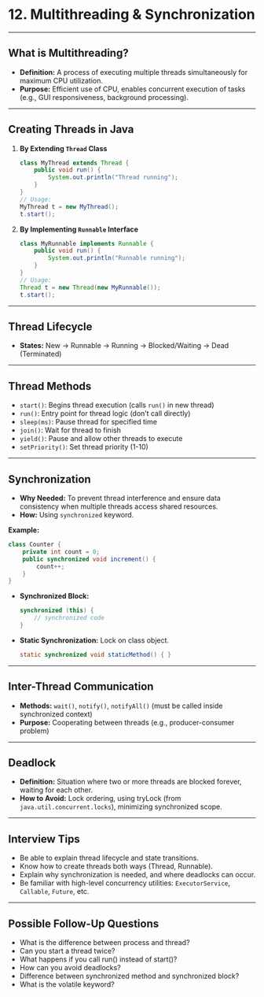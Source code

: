 # 12. Multithreading & Synchronization

---

## What is Multithreading?

- **Definition:** A process of executing multiple threads simultaneously for maximum CPU utilization.
- **Purpose:** Efficient use of CPU, enables concurrent execution of tasks (e.g., GUI responsiveness, background processing).

---

## Creating Threads in Java

1. **By Extending `Thread` Class**
    ```java
    class MyThread extends Thread {
        public void run() {
            System.out.println("Thread running");
        }
    }
    // Usage:
    MyThread t = new MyThread();
    t.start();
    ```

2. **By Implementing `Runnable` Interface**
    ```java
    class MyRunnable implements Runnable {
        public void run() {
            System.out.println("Runnable running");
        }
    }
    // Usage:
    Thread t = new Thread(new MyRunnable());
    t.start();
    ```

---

## Thread Lifecycle

- **States:** New → Runnable → Running → Blocked/Waiting → Dead (Terminated)

---

## Thread Methods

- `start()`: Begins thread execution (calls `run()` in new thread)
- `run()`: Entry point for thread logic (don’t call directly)
- `sleep(ms)`: Pause thread for specified time
- `join()`: Wait for thread to finish
- `yield()`: Pause and allow other threads to execute
- `setPriority()`: Set thread priority (1-10)

---

## Synchronization

- **Why Needed:** To prevent thread interference and ensure data consistency when multiple threads access shared resources.
- **How:** Using `synchronized` keyword.

**Example:**
```java
class Counter {
    private int count = 0;
    public synchronized void increment() {
        count++;
    }
}
```

- **Synchronized Block:**
    ```java
    synchronized (this) {
        // synchronized code
    }
    ```

- **Static Synchronization:** Lock on class object.
    ```java
    static synchronized void staticMethod() { }
    ```

---

## Inter-Thread Communication

- **Methods:** `wait()`, `notify()`, `notifyAll()` (must be called inside synchronized context)
- **Purpose:** Cooperating between threads (e.g., producer-consumer problem)

---

## Deadlock

- **Definition:** Situation where two or more threads are blocked forever, waiting for each other.
- **How to Avoid:** Lock ordering, using tryLock (from `java.util.concurrent.locks`), minimizing synchronized scope.

---

## Interview Tips

- Be able to explain thread lifecycle and state transitions.
- Know how to create threads both ways (Thread, Runnable).
- Explain why synchronization is needed, and where deadlocks can occur.
- Be familiar with high-level concurrency utilities: `ExecutorService`, `Callable`, `Future`, etc.

---

## Possible Follow-Up Questions

- What is the difference between process and thread?
- Can you start a thread twice?
- What happens if you call run() instead of start()?
- How can you avoid deadlocks?
- Difference between synchronized method and synchronized block?
- What is the volatile keyword?
